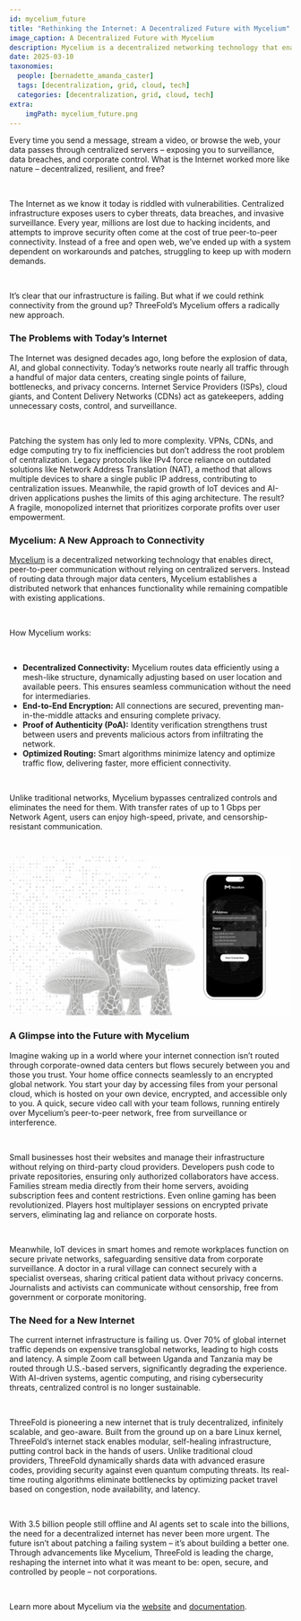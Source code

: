 ```yaml
---
id: mycelium_future
title: "Rethinking the Internet: A Decentralized Future with Mycelium"
image_caption: A Decentralized Future with Mycelium
description: Mycelium is a decentralized networking technology that enables direct, peer-to-peer communication. Learn about where it is today and what's coming.
date: 2025-03-10
taxonomies:
  people: [bernadette_amanda_caster]
  tags: [decentralization, grid, cloud, tech]
  categories: [decentralization, grid, cloud, tech]
extra:
    imgPath: mycelium_future.png
---
```


Every time you send a message, stream a video, or browse the web, your data passes through centralized servers – exposing you to surveillance, data breaches, and corporate control. What is the Internet worked more like nature – decentralized, resilient, and free?

<br/>

The Internet as we know it today is riddled with vulnerabilities. Centralized infrastructure exposes users to cyber threats, data breaches, and invasive surveillance. Every year, millions are lost due to hacking incidents, and attempts to improve security often come at the cost of true peer-to-peer connectivity. Instead of a free and open web, we’ve ended up with a system dependent on workarounds and patches, struggling to keep up with modern demands.

<br/>

It’s clear that our infrastructure is failing. But what if we could rethink connectivity from the ground up? ThreeFold’s Mycelium offers a radically new approach.

### **The Problems with Today’s Internet**

The Internet was designed decades ago, long before the explosion of data, AI, and global connectivity. Today’s networks route nearly all traffic through a handful of major data centers, creating single points of failure, bottlenecks, and privacy concerns. Internet Service Providers (ISPs), cloud giants, and Content Delivery Networks (CDNs) act as gatekeepers, adding unnecessary costs, control, and surveillance.

<br/>

Patching the system has only led to more complexity. VPNs, CDNs, and edge computing try to fix inefficiencies but don’t address the root problem of centralization. Legacy protocols like IPv4 force reliance on outdated solutions like Network Address Translation (NAT), a method that allows multiple devices to share a single public IP address, contributing to centralization issues. Meanwhile, the rapid growth of IoT devices and AI-driven applications pushes the limits of this aging architecture. The result? A fragile, monopolized internet that prioritizes corporate profits over user empowerment.

### **Mycelium: A New Approach to Connectivity**

[Mycelium](https://mycelium.threefold.io/) is a decentralized networking technology that enables direct, peer-to-peer communication without relying on centralized servers. Instead of routing data through major data centers, Mycelium establishes a distributed network that enhances functionality while remaining compatible with existing applications.

<br/>

How Mycelium works:

<br/>

- **Decentralized Connectivity:** Mycelium routes data efficiently using a mesh-like structure, dynamically adjusting based on user location and available peers. This ensures seamless communication without the need for intermediaries.
- **End-to-End Encryption:** All connections are secured, preventing man-in-the-middle attacks and ensuring complete privacy.
- **Proof of Authenticity (PoA):** Identity verification strengthens trust between users and prevents malicious actors from infiltrating the network.
- **Optimized Routing:** Smart algorithms minimize latency and optimize traffic flow, delivering faster, more efficient connectivity.

<br/>

Unlike traditional networks, Mycelium bypasses centralized controls and eliminates the need for them. With transfer rates of up to 1 Gbps per Network Agent, users can enjoy high-speed, private, and censorship-resistant communication.

<br/>

![Image](img/mycelium_blog.png#mx-auto)

### **A Glimpse into the Future with Mycelium**

Imagine waking up in a world where your internet connection isn’t routed through corporate-owned data centers but flows securely between you and those you trust. Your home office connects seamlessly to an encrypted global network. You start your day by accessing files from your personal cloud, which is hosted on your own device, encrypted, and accessible only to you. A quick, secure video call with your team follows, running entirely over Mycelium’s peer-to-peer network, free from surveillance or interference.

<br/>

Small businesses host their websites and manage their infrastructure without relying on third-party cloud providers. Developers push code to private repositories, ensuring only authorized collaborators have access. Families stream media directly from their home servers, avoiding subscription fees and content restrictions. Even online gaming has been revolutionized. Players host multiplayer sessions on encrypted private servers, eliminating lag and reliance on corporate hosts.

<br/>

Meanwhile, IoT devices in smart homes and remote workplaces function on secure private networks, safeguarding sensitive data from corporate surveillance. A doctor in a rural village can connect securely with a specialist overseas, sharing critical patient data without privacy concerns. Journalists and activists can communicate without censorship, free from government or corporate monitoring.

### **The Need for a New Internet**

The current internet infrastructure is failing us. Over 70% of global internet traffic depends on expensive transglobal networks, leading to high costs and latency. A simple Zoom call between Uganda and Tanzania may be routed through U.S.-based servers, significantly degrading the experience. With AI-driven systems, agentic computing, and rising cybersecurity threats, centralized control is no longer sustainable.

<br/>

ThreeFold is pioneering a new internet that is truly decentralized, infinitely scalable, and geo-aware. Built from the ground up on a bare Linux kernel, ThreeFold’s internet stack enables modular, self-healing infrastructure, putting control back in the hands of users. Unlike traditional cloud providers, ThreeFold dynamically shards data with advanced erasure codes, providing security against even quantum computing threats. Its real-time routing algorithms eliminate bottlenecks by optimizing packet travel based on congestion, node availability, and latency.

<br/>

With 3.5 billion people still offline and AI agents set to scale into the billions, the need for a decentralized internet has never been more urgent. The future isn’t about patching a failing system – it’s about building a better one. Through advancements like Mycelium, ThreeFold is leading the charge, reshaping the internet into what it was meant to be: open, secure, and controlled by people – not corporations.

<br/>

Learn more about Mycelium via the [website](https://mycelium.threefold.io) and [documentation](https://threefold.info/mycelium/docs/).